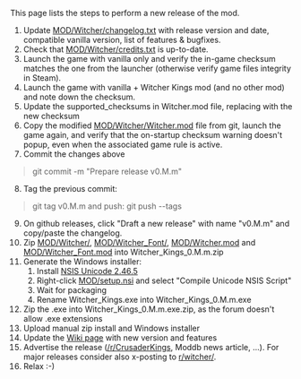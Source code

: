 This page lists the steps to perform a new release of the mod.

1. Update [MOD/Witcher/changelog.txt](MOD/Witcher/changelog.txt) with release version and date, compatible vanilla version, list of features & bugfixes.
2. Check that [MOD/Witcher/credits.txt](MOD/Witcher/credits.txt) is up-to-date.
3. Launch the game with vanilla only and verify the in-game checksum matches the one from the launcher (otherwise verify game files integrity in Steam).
4. Launch the game with vanilla + Witcher Kings mod (and no other mod) and note down the checksum.
5. Update the supported_checksums in Witcher.mod file, replacing with the new checksum
6. Copy the modified [MOD/Witcher/Witcher.mod](MOD/Witcher/Witcher.mod) file from git, launch the game again, and verify that the on-startup checksum warning doesn't popup, even when the associated game rule is active.
7. Commit the changes above
> git commit -m "Prepare release v0.M.m"
8. Tag the previous commit:
> git tag v0.M.m
and push:
> git push --tags
9. On github releases, click "Draft a new release" with name "v0.M.m" and copy/paste the changelog.
10. Zip [MOD/Witcher/](MOD/Witcher/), [MOD/Witcher_Font/](MOD/Witcher_Font/), [MOD/Witcher.mod](MOD/Witcher.mod) and [MOD/Witcher_Font.mod](MOD/Witcher_Font.mod) into Witcher_Kings_0.M.m.zip
11. Generate the Windows installer:
	1. Install [NSIS Unicode 2.46.5](https://code.google.com/p/unsis/downloads/list)
	2. Right-click [MOD/setup.nsi](MOD/setup.nsi) and select "Compile Unicode NSIS Script"
	3. Wait for packaging
	4. Rename Witcher_Kings.exe into Witcher_Kings_0.M.m.exe
12. Zip the .exe into Witcher_Kings_0.M.m.exe.zip, as the forum doesn't allow .exe extensions
13. Upload manual zip install and Windows installer
14. Update the [Wiki page](http://www.ckiiwiki.com/Witcher_Kings) with new version and features
15. Advertise the release ([/r/CrusaderKings](https://www.reddit.com/r/CrusaderKings), Moddb news article, ...). For major releases consider also x-posting to [r/witcher/](https://www.reddit.com/r/witcher/).
16. Relax :-)